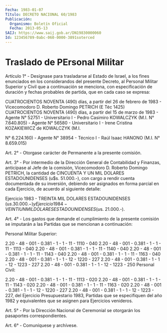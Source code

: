 ```yaml
---
Fecha: 1983-01-07
Título: DECRETO NACIONAL 60/1983
Publicación:
  Organismo: Boletín Oficial
  Fecha: 2013-05-13
SAIJ: https://www.saij.gob.ar/DN19830000060
Id: 123456789-0abc-060-0000-3891soterced
---
```

# Traslado de PErsonal Militar

<a id="1"></a>
Artículo 1° - Desígnase para trasladarse al Estado de Israel, a los fines enunciados en los considerandos del presente Decreto, al Personal Militar Superior y Civil que a continuación se menciona, con especificación de duración y fechas probables de partida, que en cada caso se expresa:

CUATROCIENTOS NOVENTA (490) días, a partir del 26 de febrero de 1983 - Vicecomodoro D. Roberto Domingo PETRICH (E Téc 1425) CUATROCIENTOS NOVENTA (490) días, a partir del 15 de marzo de 1983 - Agente N° 52751 - Universitario I - Pedro Casimiro KOWALCZYK (M.I. N° 7.640.805) - Agente N° 56580 - Universitario I - Irene Cristina KOZAKIEWICZ de KOWALCZYK (M.I.

N° 6.224.160) - Agente N° 38954 - Técnico I - Raúl Isaac HANONO (M.I. N° 8.659.015)

<a id="2"></a>
Art. 2° - Otorgase carácter de Permanente a la presente comisión.

<a id="3"></a>
Art. 3° - Por intermedio de la Dirección General de Contabilidad y Finanzas, anticípase al Jefe de la comisión, Vicecomodoro D. Roberto Domingo PETRICH, la cantidad de CINCUENTA Y UN MIL DOLARES ESTADOUNIDENSES (u$s. 51.000.-), con cargo a rendir cuenta documentada de su inversión, debiendo ser asignados en forma parcial en cada Ejercicio, de acuerdo al siguiente detalle:

Ejercicio 1983 - TREINTA MIL DOLARES ESTADOUNIDENSES (u$s. 30.000.-) y Ejercicio 1984 - VEINTIUN MIL DOLARES ESTADOUNIDENSES (u$s. 21.000.-).

<a id="4"></a>
Art. 4° - Los gastos que demande el cumplimiento de la presente comisión se imputarán a las Partidas que se mencionan a continuación:

Personal Militar Superior:

2.20 - 48 - 001 - 0.381 - 1 - 1 - 11 - 1110 - 040 2.20 - 48 - 001 - 0.381 - 1 - 1 - 11 - 1113 - 040 2.20 - 48 - 001 - 0.381 - 1 - 1 - 11 - 1140 - 040 2.20 - 48 - 001 - 0.381 - 1 - 1 - 11 - 1143 - 040 2.20 - 48 - 001 - 0.381 - 1 - 1 - 11 - 1163 - 040 2.20 - 48 - 001 - 0.381 - 1 - 1 - 12 - 1220 - 227 2.20 - 48 - 001 - 0.381 - 1 - 1 - 12 - 1223 - 227 2.20 - 48 - 001 - 0.381 - 1 - 1 - 12 - 1223 - 250 Personal Civil:

2.20 - 48 - 001 - 0.381 - 1 - 1 - 11 - 1113 - 020 2.20 - 48 - 001 - 0.381 - 1 - 1 - 11 - 1143 - 020 2.20 - 48 - 001 - 0.381 - 1 - 1 - 11 - 1163 - 020 2.20 - 48 - 001 - 0.381 - 1 - 1 - 12 - 1220 - 227 2.20 - 48 - 001 - 0.381 - 1 - 1 - 12 - 1223 - 227, del Ejercicio Presupuestario 1983, Partidas que se especifiquen del año 1982 y equivalentes que se asignen para Ejercicios venideros.

<a id="5"></a>
Art. 5° - Por la Dirección Nacional de Ceremonial se otorgarán los pasaportes correspondientes.

<a id="6"></a>
Art. 6° - Comuníquese y archívese.